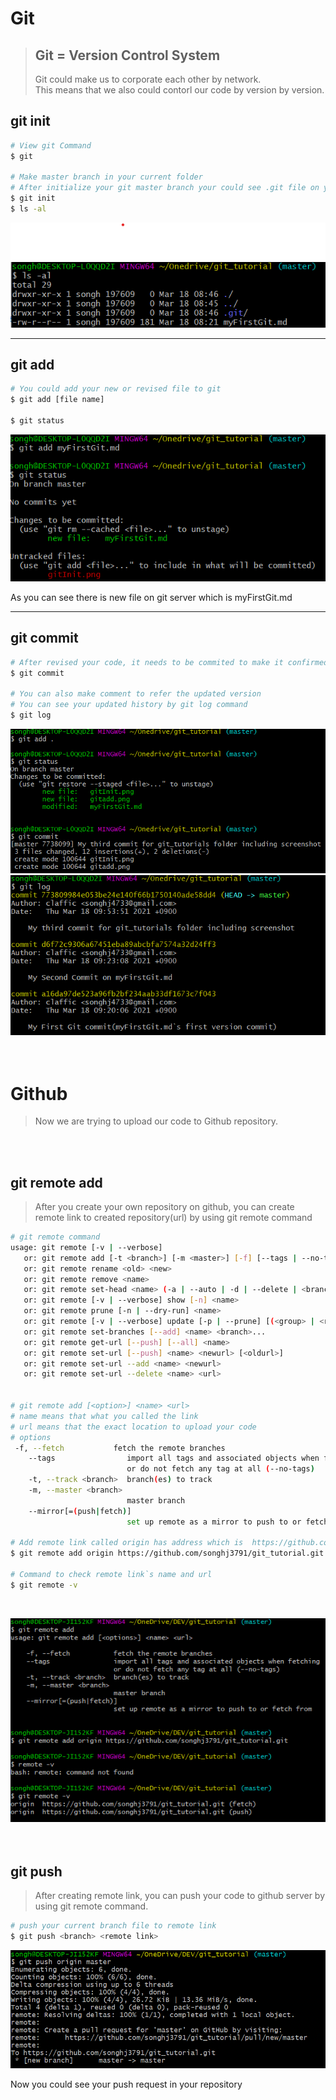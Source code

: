 # Git

> ## Git = Version Control System  
> Git could make us to corporate each other by network.  
> This means that we also could contorl our code by version by version.

## git init

```bash
# View git Command
$ git

# Make master branch in your current folder
# After initialize your git master branch your could see .git file on your master branch folder 
$ git init
$ ls -al

```

![git init result](/gitInit.png)

---
## git add

```bash
# You could add your new or revised file to git
$ git add [file name]

$ git status
```
![git add result](gitadd.png)

As you can see there is new file on git server which is myFirstGit.md

---
## git commit  

```bash
# After revised your code, it needs to be commited to make it confirmed.
$ git commit

# You can also make comment to refer the updated version
# You can see your updated history by git log command
$ git log
```

![git commit](gitcommit.png)
![git log](gitlog.png)
<br>
<br>
<br>

  
# Github
>Now we are trying to upload our code to Github repository.


<br>
<br>


## git remote add
>After you create your own repository on github, you can create remote link to created repository(url) by using git remote command

```bash
# git remote command
usage: git remote [-v | --verbose]
   or: git remote add [-t <branch>] [-m <master>] [-f] [--tags | --no-tags] [--mirror=<fetch|push>] <name> <url>
   or: git remote rename <old> <new>
   or: git remote remove <name>
   or: git remote set-head <name> (-a | --auto | -d | --delete | <branch>)
   or: git remote [-v | --verbose] show [-n] <name>
   or: git remote prune [-n | --dry-run] <name>
   or: git remote [-v | --verbose] update [-p | --prune] [(<group> | <remote>)...]
   or: git remote set-branches [--add] <name> <branch>...
   or: git remote get-url [--push] [--all] <name>
   or: git remote set-url [--push] <name> <newurl> [<oldurl>]
   or: git remote set-url --add <name> <newurl>
   or: git remote set-url --delete <name> <url>


# git remote add [<option>] <name> <url>
# name means that what you called the link
# url means that the exact location to upload your code
# options
 -f, --fetch           fetch the remote branches
    --tags                import all tags and associated objects when fetching
                          or do not fetch any tag at all (--no-tags)
    -t, --track <branch>  branch(es) to track
    -m, --master <branch>
                          master branch
    --mirror[=(push|fetch)]
                          set up remote as a mirror to push to or fetch from

# Add remote link called origin has address which is  https://github.com/songhj3791/git_tutorial.git
$ git remote add origin https://github.com/songhj3791/git_tutorial.git

# Command to check remote link`s name and url
$ git remote -v
```
<br>

![git remote add](gitremoteadd.png)
<br>
<br>
<br>

## git push
>After creating remote link, you can push your code to github server by using git remote command.

```bash
# push your current branch file to remote link
$ git push <branch> <remote link>
```

![git push](gitpush.png)

Now you could see your push request in your repository












